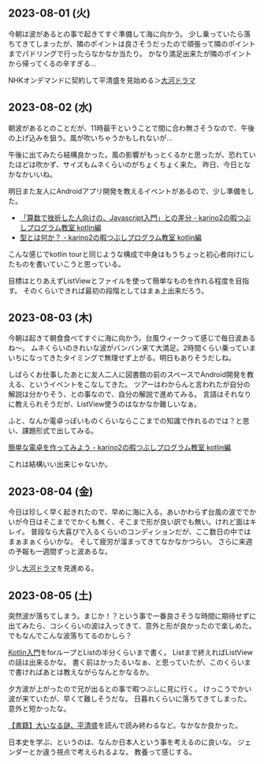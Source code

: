 ## 2023-08-01 (火)

今朝は波があるとの事で起きてすぐ準備して海に向かう。
少し乗っていたら落ちてきてしまったが、隣のポイントは良さそうだったので頑張って隣のポイントまでパドリングで行ったらなかなか当たり。
かなり満足出来たが隣のポイントから帰ってくるの辛すぎる…

NHKオンデマンドに契約して平清盛を見始める＞[大河ドラマ](%E5%A4%A7%E6%B2%B3%E3%83%89%E3%83%A9%E3%83%9E)

## 2023-08-02 (水)

朝波があるとのことだが、11時最干ということで間に合わ無さそうなので、午後の上げ込みを狙う。風が吹いちゃうかもしれないが…

午後に出てみたら結構良かった。風の影響がもっとくるかと思ったが、恐れていたほどは吹かず、サイズもムネくらいのがちょくちょく来た。
昨日、今日となかなかいいね。

明日また友人にAndroidアプリ開発を教えるイベントがあるので、少し準備をした。

- [「算数で挫折した人向けの、Javascript入門」との差分 - karino2の暇つぶしプログラム教室 kotlin編](https://karino2.github.io/kotlin-lesson/diff_to_js_intro.html)
- [型とは何か？ - karino2の暇つぶしプログラム教室 kotlin編](https://karino2.github.io/kotlin-lesson/what_is_type.html)

こんな感じでkotlin tourと同じような構成で中身はもうちょっと初心者向けにしたものを書いていこうと思っている。

目標はとりあえずListViewとファイルを使って簡単なものを作れる程度を目指す。
そのくらいできれば最初の段階としてはまぁ上出来だろう。

## 2023-08-03 (木)

今朝は起きて朝食食べてすぐに海に向かう。台風ウィークって感じで毎日波あるね〜。
ムネくらいのきれいな波がバンバン来て大満足。2時間くらい乗っていまいちになってきたタイミングで無理せず上がる。明日もありそうだしね。

しばらくお仕事したあとに友人二人に図書館の前のスペースでAndroid開発を教える、というイベントをこなしてきた。
ツアーはわからんと言われたが自分の解説は分かりそう、との事なので、自分の解説で進めてみる。
言語はそれなりに教えられそうだが、ListView使うのはなかなか難しいなぁ。

ふと、なんか電卓っぽいものくらいならここまでの知識で作れるのでは？と思い、課題形式で出してみる。

[簡単な電卓を作ってみよう - karino2の暇つぶしプログラム教室 kotlin編](https://karino2.github.io/kotlin-lesson/simple_calc.html?fbclid=IwAR1bWzXA2s6_ZvYjle4M9i7dvruPmyW0GsZzF8lpVI0q8sQQcfAjUJctYCk)

これは結構いい出来じゃないか。

## 2023-08-04 (金)

今日は珍しく早く起きれたので、早めに海に入る。あいかわらず台風の波ででかいが今日はそこまででかくも無く、そこまで形が良い訳でも無い。けれど面はキレイ。
普段なら大喜びで入るくらいのコンディションだが、ここ数日の中ではまぁまぁくらいかな。
そして疲労が溜まってきてなかなかつらい。
さらに来週の予報も一週間ずっと波あるな。

少し[大河ドラマ](%E5%A4%A7%E6%B2%B3%E3%83%89%E3%83%A9%E3%83%9E)を見進める。

## 2023-08-05 (土)

突然波が落ちてしまう。まじか！？という事で一番良さそうな時間に期待せずに出てみたら、コシくらいの波は入ってきて、意外と形が良かったので楽しめた。
でもなんでこんな波落ちてるのかしら？

[Kotlin入門](https://karino2.github.io/kotlin-lesson/)をforループとListの半分くらいまで書く。
Listまで終えればListViewの話は出来るかな。
書く前はかったるいなぁ、と思っていたが、このくらいまで書ければあとは教えながらなんとかなるか。

夕方波が上がったので兄が出るとの事で暇つぶしに見に行く。
けっこうでかい波が来ていたが、早くて難しそうだな。
日暮れくらいに落ちてきてしまった。意外と短かったな。

[【書籍】大いなる謎、平清盛](%E3%80%90%E6%9B%B8%E7%B1%8D%E3%80%91%E5%A4%A7%E3%81%84%E3%81%AA%E3%82%8B%E8%AC%8E%E3%80%81%E5%B9%B3%E6%B8%85%E7%9B%9B)を読んで読み終わるなど。なかなか良かった。

日本史を学ぶ、というのは、なんか日本人という事を考えるのに良いな。
ジェンダーとか違う視点で考えられるよな。
教養って感じする。